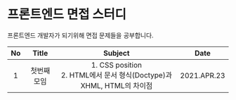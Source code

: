 # 프론트엔드 면접 스터디

프론트엔드 개발자가 되기위해 면접 문제들을 공부합니다.

| No  |    Title    |                                 Subject                                  |    Date     |
| :-: | :---------: | :----------------------------------------------------------------------: | :---------: |
|  1  | 첫번째 모임 | 1. CSS position <br>2. HTML에서 문서 형식(Doctype)과 XHML, HTML의 차이점 | 2021.APR.23 |
